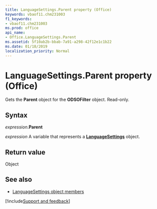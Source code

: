 ```yaml
---
title: LanguageSettings.Parent property (Office)
keywords: vbaof11.chm231003
f1_keywords:
- vbaof11.chm231003
ms.prod: office
api_name:
- Office.LanguageSettings.Parent
ms.assetid: 5f10ab2b-bbab-7a91-a298-42f12e1c1b22
ms.date: 01/18/2019
localization_priority: Normal
---
```



# LanguageSettings.Parent property (Office)

Gets the **Parent** object for the **ODSOFilter** object. Read-only.


## Syntax

_expression_.**Parent**

_expression_ A variable that represents a **[LanguageSettings](Office.LanguageSettings.md)** object.


## Return value

Object


## See also

- [LanguageSettings object members](overview/Library-Reference/languagesettings-members-office.md)




[!include[Support and feedback](~/includes/feedback-boilerplate.md)]